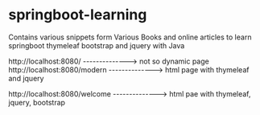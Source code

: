 # springboot-learning

 Contains various snippets form Various Books and online articles to learn
       springboot thymeleaf bootstrap and jquery with Java

http://localhost:8080/            --------------> not so dynamic page
http://localhost:8080/modern      --------------> html page with thymeleaf and jquery

http://localhost:8080/welcome     --------------> html pae with thymeleaf, jquery, bootstrap
